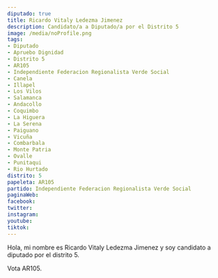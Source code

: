 ```yaml
---
diputado: true
title: Ricardo Vitaly Ledezma Jimenez
description: Candidato/a a Diputado/a por el Distrito 5
image: /media/noProfile.png
tags:
- Diputado
- Apruebo Dignidad
- Distrito 5
- AR105
- Independiente Federacion Regionalista Verde Social
- Canela
- Illapel
- Los Vilos
- Salamanca
- Andacollo
- Coquimbo
- La Higuera
- La Serena
- Paiguano
- Vicuña
- Combarbala
- Monte Patria
- Ovalle
- Punitaqui
- Rio Hurtado
distrito: 5
papeleta: AR105
partido: Independiente Federacion Regionalista Verde Social
paginaWeb:
facebook:
twitter:
instagram:
youtube:
tiktok:
---
```

Hola, mi nombre es Ricardo Vitaly Ledezma Jimenez y soy candidato a diputado por el distrito 5.

Vota AR105.